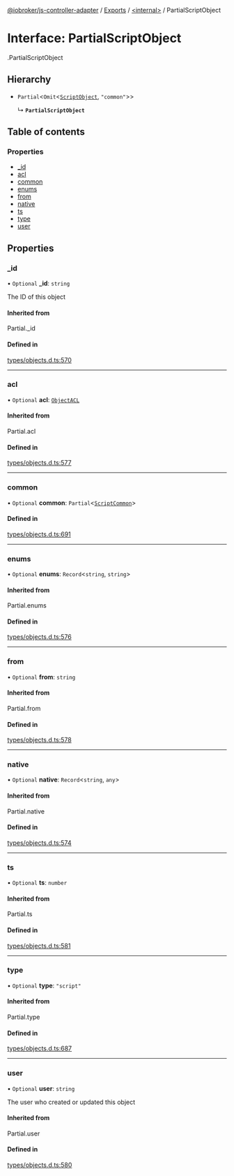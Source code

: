 [@iobroker/js-controller-adapter](../README.md) / [Exports](../modules.md) / [<internal\>](../modules/internal_.md) / PartialScriptObject

# Interface: PartialScriptObject

[<internal>](../modules/internal_.md).PartialScriptObject

## Hierarchy

- `Partial`<`Omit`<[`ScriptObject`](internal_.ScriptObject.md), ``"common"``\>\>

  ↳ **`PartialScriptObject`**

## Table of contents

### Properties

- [\_id](internal_.PartialScriptObject.md#_id)
- [acl](internal_.PartialScriptObject.md#acl)
- [common](internal_.PartialScriptObject.md#common)
- [enums](internal_.PartialScriptObject.md#enums)
- [from](internal_.PartialScriptObject.md#from)
- [native](internal_.PartialScriptObject.md#native)
- [ts](internal_.PartialScriptObject.md#ts)
- [type](internal_.PartialScriptObject.md#type)
- [user](internal_.PartialScriptObject.md#user)

## Properties

### \_id

• `Optional` **\_id**: `string`

The ID of this object

#### Inherited from

Partial.\_id

#### Defined in

[types/objects.d.ts:570](https://github.com/ioBroker/ioBroker.js-controller/blob/16cebeed/packages/types/objects.d.ts#L570)

___

### acl

• `Optional` **acl**: [`ObjectACL`](internal_.ObjectACL.md)

#### Inherited from

Partial.acl

#### Defined in

[types/objects.d.ts:577](https://github.com/ioBroker/ioBroker.js-controller/blob/16cebeed/packages/types/objects.d.ts#L577)

___

### common

• `Optional` **common**: `Partial`<[`ScriptCommon`](internal_.ScriptCommon.md)\>

#### Defined in

[types/objects.d.ts:691](https://github.com/ioBroker/ioBroker.js-controller/blob/16cebeed/packages/types/objects.d.ts#L691)

___

### enums

• `Optional` **enums**: `Record`<`string`, `string`\>

#### Inherited from

Partial.enums

#### Defined in

[types/objects.d.ts:576](https://github.com/ioBroker/ioBroker.js-controller/blob/16cebeed/packages/types/objects.d.ts#L576)

___

### from

• `Optional` **from**: `string`

#### Inherited from

Partial.from

#### Defined in

[types/objects.d.ts:578](https://github.com/ioBroker/ioBroker.js-controller/blob/16cebeed/packages/types/objects.d.ts#L578)

___

### native

• `Optional` **native**: `Record`<`string`, `any`\>

#### Inherited from

Partial.native

#### Defined in

[types/objects.d.ts:574](https://github.com/ioBroker/ioBroker.js-controller/blob/16cebeed/packages/types/objects.d.ts#L574)

___

### ts

• `Optional` **ts**: `number`

#### Inherited from

Partial.ts

#### Defined in

[types/objects.d.ts:581](https://github.com/ioBroker/ioBroker.js-controller/blob/16cebeed/packages/types/objects.d.ts#L581)

___

### type

• `Optional` **type**: ``"script"``

#### Inherited from

Partial.type

#### Defined in

[types/objects.d.ts:687](https://github.com/ioBroker/ioBroker.js-controller/blob/16cebeed/packages/types/objects.d.ts#L687)

___

### user

• `Optional` **user**: `string`

The user who created or updated this object

#### Inherited from

Partial.user

#### Defined in

[types/objects.d.ts:580](https://github.com/ioBroker/ioBroker.js-controller/blob/16cebeed/packages/types/objects.d.ts#L580)
